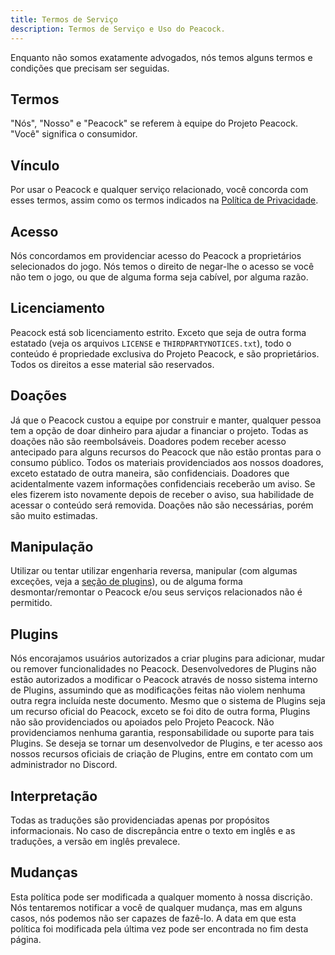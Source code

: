 ```yaml
---
title: Termos de Serviço
description: Termos de Serviço e Uso do Peacock.
---
```


Enquanto não somos exatamente advogados, nós temos alguns termos e condições que precisam ser seguidas.

## Termos

"Nós", "Nosso" e "Peacock" se referem à equipe do Projeto Peacock. "Você" significa o consumidor.

## Vínculo

Por usar o Peacock e qualquer serviço relacionado, você concorda com esses termos, assim como os termos indicados na [Política de Privacidade](privacy-policy.md).

## Acesso

Nós concordamos em providenciar acesso do Peacock a proprietários selecionados do jogo. Nós temos o direito de negar-lhe o acesso se você não tem o jogo, ou que de alguma forma seja cabível, por alguma razão.

## Licenciamento

Peacock está sob licenciamento estrito. Exceto que seja de outra forma estatado (veja os arquivos `LICENSE` e `THIRDPARTYNOTICES.txt`), todo o conteúdo é propriedade exclusiva do Projeto Peacock, e são proprietários. Todos os direitos a esse material são reservados.

## Doações

Já que o Peacock custou a equipe por construir e manter, qualquer pessoa tem a opção de doar dinheiro para ajudar a financiar o projeto. Todas as doações não são reembolsáveis. Doadores podem receber acesso antecipado para alguns recursos do Peacock que não estão prontas para o consumo público. Todos os materiais providenciados aos nossos doadores, exceto estatado de outra maneira, são confidenciais. Doadores que acidentalmente vazem informações confidenciais receberão um aviso. Se eles fizerem isto novamente depois de receber o aviso, sua habilidade de acessar o conteúdo será removida. Doações não são necessárias, porém são muito estimadas.

## Manipulação

Utilizar ou tentar utilizar engenharia reversa, manipular (com algumas exceções, veja a [seção de plugins](#plugins)), ou de alguma forma desmontar/remontar o Peacock e/ou seus serviços relacionados não é permitido.

## Plugins

Nós encorajamos usuários autorizados a criar plugins para adicionar, mudar ou remover funcionalidades no Peacock. Desenvolvedores de Plugins não estão autorizados a modificar o Peacock através de nosso sistema interno de Plugins, assumindo que as modificações feitas não violem nenhuma outra regra incluída neste documento. Mesmo que o sistema de Plugins seja um recurso oficial do Peacock, exceto se foi dito de outra forma, Plugins não são providenciados ou apoiados pelo Projeto Peacock. Não providenciamos nenhuma garantia, responsabilidade ou suporte para tais Plugins. Se deseja se tornar um desenvolvedor de Plugins, e ter acesso aos nossos recursos oficiais de criação de Plugins, entre em contato com um administrador no Discord.

## Interpretação

Todas as traduções são providenciadas apenas por propósitos informacionais. No caso de discrepância entre o texto em inglês e as traduções, a versão em inglês prevalece.

## Mudanças

Esta política pode ser modificada a qualquer momento à nossa discrição. Nós tentaremos notificar a você de qualquer mudança, mas em alguns casos, nós podemos não ser capazes de fazê-lo. A data em que esta política foi modificada pela última vez pode ser encontrada no fim desta página.
